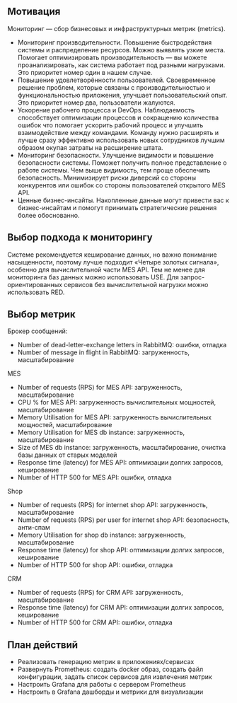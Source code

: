 ## Мотивация
Мониторинг — сбор бизнесовых и инфраструктурных метрик (metrics).
- Мониторинг производительности. Повышение быстродействия системы и распределение ресурсов. Можно выявлять узкие места. Помогает оптимизировать производительность — вы можете проанализировать, как система работает под разными нагрузками. Это приоритет номер один в нашем случае.
- Повышение удовлетворённости пользователей. Своевременное решение проблем, которые связаны с производительностью и функциональностью приложения, улучшает пользовательский опыт. Это приоритет номер два, пользователи жалуются.
- Ускорение рабочего процесса и DevOps. Наблюдаемость способствует оптимизации процессов и сокращению количества ошибок что помогает ускорить рабочий процесс и улучшить взаимодействие между командами. Команду нужно расширять и лучше сразу эффективно использовать новых сотрудников лучшим образом окупая затраты на расширение штата.
- Мониторинг безопасности. Улучшение видимости и повышение безопасности системы. Поможет получить полное представление о работе системы. Чем выше видимость, тем проще обеспечить безопасность. Минимизирует риски диверсий со стороны конкурентов или ошибок со стороны пользователей открытого MES API.
- Ценные бизнес-инсайты. Накопленные данные могут привести вас к бизнес-инсайтам и помогут принимать стратегические решения более обоснованно.


## Выбор подхода к мониторингу
Системе рекомендуется кеширование данных, но важно понимание насыщенности, поэтому лучше подходит «Четыре золотых сигнала», особенно для вычислительной части MES API.
Тем не менее для мониторинга баз данных можно использовать USE. Для запрос-ориентированных сервисов без вычислительной нагрузки можно использовать RED. 

## Выбор метрик
Брокер сообщений:
- Number of dead-letter-exchange letters in RabbitMQ: ошибки, отладка
- Number of message in flight in RabbitMQ: загруженность, масштабирование

MES
- Number of requests (RPS) for MES API: загруженность, масштабирование
- CPU % for MES API: загруженность вычислительных мощностей, масштабирование
- Memory Utilisation for MES API: загруженность вычислительных мощностей, масштабирование
- Memory Utilisation for MES db instance: загруженность, масштабирование
- Size of MES db instance: загруженность, масштабирование, очистка базы данных от старых моделей
- Response time (latency) for MES API: оптимизации долгих запросов, кеширование
- Number of HTTP 500 for MES API: ошибки, отладка

Shop
- Number of requests (RPS) for internet shop API: загруженность, масштабирование
- Number of requests (RPS) per user for internet shop API: безопасность, анти-спам
- Memory Utilisation for shop db instance: загруженность, масштабирование
- Response time (latency) for shop API: оптимизации долгих запросов, кеширование
- Number of HTTP 500 for shop API: ошибки, отладка

CRM
- Number of requests (RPS) for CRM API: загруженность, масштабирование
- Response time (latency) for CRM API: оптимизации долгих запросов, кеширование
- Number of HTTP 500 for CRM API: ошибки, отладка

## План действий
- Реализовать генерацию метрик в приложениях/сервисах
- Развернуть Prometheus: создать docker образ, создать файл конфигурации, задать список сервисов для извлечения метрик
- Настроить Grafana для работы с сервером Prometheus
- Настроить в Grafana дашборды и метрики для визуализации

